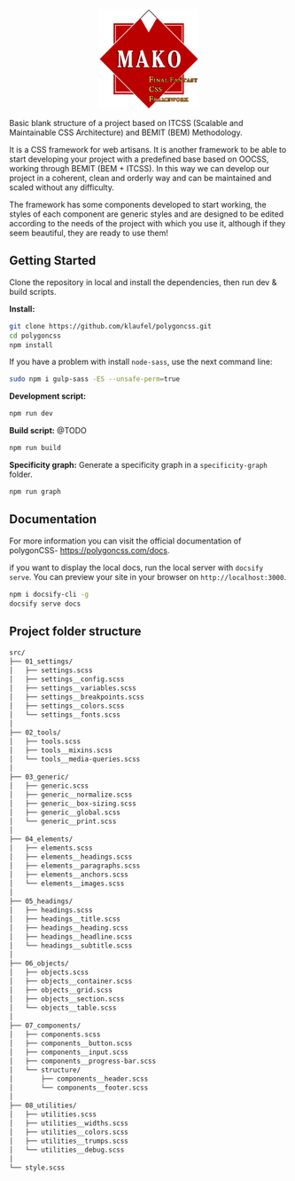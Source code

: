 <p align="center">
  <a href="https://github.com/negimaru/mako_framework">
    <img src="./docs/MakoCSSLogo.png" alt="Mako logo" width="180" height="180">
  </a>
</p>


Basic blank structure of a project based on ITCSS (Scalable and Maintainable CSS Architecture) and BEMIT (BEM) Methodology.

It is a CSS framework for web artisans. It is another framework to be able to start developing your project with a predefined base based on OOCSS, working through BEMIT (BEM + ITCSS). In this way we can develop our project in a coherent, clean and orderly way and can be maintained and scaled without any difficulty.

The framework has some components developed to start working, the styles of each component are generic styles and are designed to be edited according to the needs of the project with which you use it, although if they seem beautiful, they are ready to use them!

## Getting Started

Clone the repository in local and install the dependencies, then run dev & build scripts.

**Install:**

```bash
git clone https://github.com/klaufel/polygoncss.git
cd polygoncss
npm install
```

If you have a problem with install `node-sass`, use the next command line:
```bash
sudo npm i gulp-sass -ES --unsafe-perm=true
```

**Development script:**
```bash
npm run dev
```

**Build script:** @TODO
```bash
npm run build
```

**Specificity graph:** Generate a specificity graph in a `specificity-graph` folder.
```bash
npm run graph
```

## Documentation

For more information you can visit the official documentation of polygonCSS- https://polygoncss.com/docs.

if you want to display the local docs, run the local server with `docsify serve`. You can preview your site in your browser on `http://localhost:3000`.

```bash
npm i docsify-cli -g
docsify serve docs
```

## Project folder structure

```
src/
├── 01_settings/
│   ├── settings.scss
│   ├── settings__config.scss
│   ├── settings__variables.scss
│   ├── settings__breakpoints.scss
│   ├── settings__colors.scss
│   └── settings__fonts.scss
│ 
├── 02_tools/
│   ├── tools.scss
│   ├── tools__mixins.scss
│   └── tools__media-queries.scss
│ 
├── 03_generic/
│   ├── generic.scss
│   ├── generic__normalize.scss
│   ├── generic__box-sizing.scss
│   ├── generic__global.scss
│   └── generic__print.scss
│ 
├── 04_elements/
│   ├── elements.scss
│   ├── elements__headings.scss
│   ├── elements__paragraphs.scss
│   ├── elements__anchors.scss
│   └── elements__images.scss
│
├── 05_headings/
│   ├── headings.scss
│   ├── headings__title.scss
│   ├── headings__heading.scss
│   ├── headings__headline.scss
│   └── headings__subtitle.scss
│ 
├── 06_objects/
│   ├── objects.scss
│   ├── objects__container.scss
│   ├── objects__grid.scss
│   ├── objects__section.scss
│   └── objects__table.scss
│ 
├── 07_components/
│   ├── components.scss
│   ├── components__button.scss
│   ├── components__input.scss
│   ├── components__progress-bar.scss
│   └── structure/
│       ├── components__header.scss
│       └── components__footer.scss
│ 
├── 08_utilities/
│   ├── utilities.scss
│   ├── utilities__widths.scss
│   ├── utilities__colors.scss
│   ├── utilities__trumps.scss
│   └── utilities__debug.scss
│ 
└── style.scss
```

